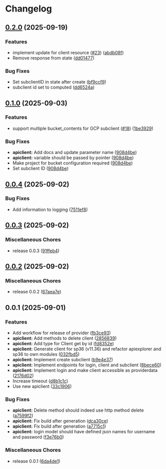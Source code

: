 # Changelog

## [0.2.0](https://github.com/statisticsnorway/terraform-provider-commvault/compare/v0.1.0...v0.2.0) (2025-09-19)


### Features

* implement update for client resource ([#23](https://github.com/statisticsnorway/terraform-provider-commvault/issues/23)) ([abdb08f](https://github.com/statisticsnorway/terraform-provider-commvault/commit/abdb08f5617cc2f1c1bbdf246053d52c95e471c0))
* Remove response from state ([dd01477](https://github.com/statisticsnorway/terraform-provider-commvault/commit/dd014771550f3dd5234b3605b50a5e8cc13c43b3))


### Bug Fixes

* Set subclientID in state after create ([bf9ccf9](https://github.com/statisticsnorway/terraform-provider-commvault/commit/bf9ccf9759abfbd175480f89ceedbdf21b8ae595))
* subclient id set to computed ([dd6524a](https://github.com/statisticsnorway/terraform-provider-commvault/commit/dd6524a841323d43ea962299b0e46f745c020147))

## [0.1.0](https://github.com/statisticsnorway/terraform-provider-commvault/compare/v0.0.4...v0.1.0) (2025-09-03)


### Features

* support multiple bucket_contents for GCP subclient ([#18](https://github.com/statisticsnorway/terraform-provider-commvault/issues/18)) ([1be3929](https://github.com/statisticsnorway/terraform-provider-commvault/commit/1be39296d31290ea3af2952a48ebd2eefe881962))


### Bug Fixes

* **apiclient:** Add docs and update parameter name ([908d4be](https://github.com/statisticsnorway/terraform-provider-commvault/commit/908d4bed3c0b4699535d02e10e35c086cef06abb))
* **apiclient:** variable should be passed by pointer ([908d4be](https://github.com/statisticsnorway/terraform-provider-commvault/commit/908d4bed3c0b4699535d02e10e35c086cef06abb))
* Make project for bucket configuration required ([908d4be](https://github.com/statisticsnorway/terraform-provider-commvault/commit/908d4bed3c0b4699535d02e10e35c086cef06abb))
* Set subclient ID ([908d4be](https://github.com/statisticsnorway/terraform-provider-commvault/commit/908d4bed3c0b4699535d02e10e35c086cef06abb))

## [0.0.4](https://github.com/statisticsnorway/terraform-provider-commvault/compare/v0.0.3...v0.0.4) (2025-09-02)


### Bug Fixes

* Add information to logging ([7511ef8](https://github.com/statisticsnorway/terraform-provider-commvault/commit/7511ef864d1c108c5ab6319830093ab6c5e5c1b1))

## [0.0.3](https://github.com/statisticsnorway/terraform-provider-commvault/compare/v0.0.2...v0.0.3) (2025-09-02)


### Miscellaneous Chores

* release 0.0.3 ([91ffeb4](https://github.com/statisticsnorway/terraform-provider-commvault/commit/91ffeb4b650e72f2dad472ea38f1f52d01a9fbd7))

## [0.0.2](https://github.com/statisticsnorway/terraform-provider-commvault/compare/v0.0.1...v0.0.2) (2025-09-02)


### Miscellaneous Chores

* release 0.0.2 ([67aea7e](https://github.com/statisticsnorway/terraform-provider-commvault/commit/67aea7e0672edf42214997d5869e052f4dc35810))

## 0.0.1 (2025-09-01)


### Features

* Add workflow for release of provider ([fb3ce93](https://github.com/statisticsnorway/terraform-provider-commvault/commit/fb3ce93a646f364aa8e878f3bbd54ce4f2f0b464))
* **apiclient:** Add methods to delete client ([2856839](https://github.com/statisticsnorway/terraform-provider-commvault/commit/2856839f6160adbe61b6883aca12428e92ca8c0e))
* **apiclient:** Add type for Client get by id ([fd8352e](https://github.com/statisticsnorway/terraform-provider-commvault/commit/fd8352e89b7b86165f7a922b149ccf75b3ea461c))
* **apiclient:** Generate client for sp36 (v11.36) and refactor apiexplorer and sp36 to own modules ([032fbd5](https://github.com/statisticsnorway/terraform-provider-commvault/commit/032fbd594812b3f430a33e08076d45bc24c2280f))
* **apiclient:** Implement create subclient ([b9e4e37](https://github.com/statisticsnorway/terraform-provider-commvault/commit/b9e4e3796fb4bdcfb839e24f4caa213c4869d5f2))
* **apiclient:** Implement endpoints for login, client and subclient ([8bece60](https://github.com/statisticsnorway/terraform-provider-commvault/commit/8bece60a03588512a0158800e53772a941505d21))
* **apiclient:** Implement login and make client accessible as providerdata ([2176d02](https://github.com/statisticsnorway/terraform-provider-commvault/commit/2176d02d542546b1e17e3ceb0edc2c362023a69c))
* Increase timeout ([d8b1c1c](https://github.com/statisticsnorway/terraform-provider-commvault/commit/d8b1c1caf230a381b5d793642c9d034023423ab0))
* Use new apiclient ([33c1906](https://github.com/statisticsnorway/terraform-provider-commvault/commit/33c1906b8ef702223f436e89424aa09fde29254c))


### Bug Fixes

* **apiclient:** Delete method should indeed use http method delete ([a7599f2](https://github.com/statisticsnorway/terraform-provider-commvault/commit/a7599f2813b01f9e7c1a45925900cc46f091d889))
* **apiclient:** Fix build after generation ([dca30ce](https://github.com/statisticsnorway/terraform-provider-commvault/commit/dca30ced96512663209ce1720a140f01d80d5246))
* **apiclient:** Fix build after generation ([a7715c1](https://github.com/statisticsnorway/terraform-provider-commvault/commit/a7715c1431ffa1f70db0ca9ffcea52dc2882b983))
* **apiclient:** login model should have defined json names for username and password ([f3e76b0](https://github.com/statisticsnorway/terraform-provider-commvault/commit/f3e76b071bb4b655df58188cab6e6eab4a118319))


### Miscellaneous Chores

* release 0.0.1 ([6da4de1](https://github.com/statisticsnorway/terraform-provider-commvault/commit/6da4de1eef39c06d511bfa763a38a2b765ba803e))
